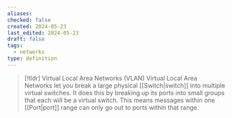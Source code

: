 ```yaml
---
aliases: 
checked: false
created: 2024-05-23
last_edited: 2024-05-23
draft: false
tags:
  - networks
type: definition
---
```

>[!tldr] Virtual Local Area Networks (VLAN)
>Virtual Local Area Networks let you break a large physical [[Switch|switch]] into multiple virtual switches. It does this by breaking up its ports into small groups that each will be a virtual switch. This means messages within one [[Port|port]] range can only go out to ports within that range.

